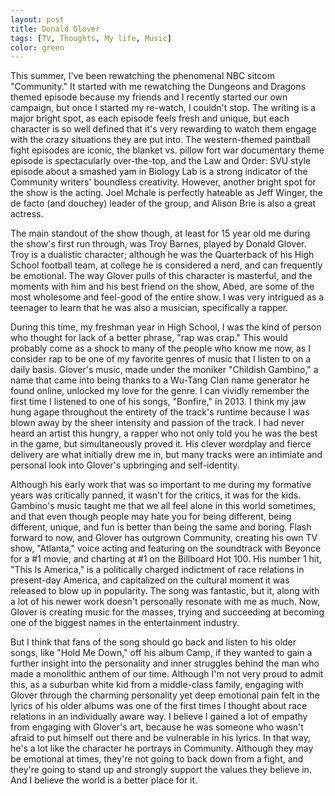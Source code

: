 ```yaml
---
layout: post
title: Donald Glover
tags: [TV, Thoughts, My life, Music]
color: green
---
```


This summer, I've been rewatching the phenomenal NBC sitcom "Community." It started with me rewatching the Dungeons and Dragons themed episode because my friends and I recently started our own campaign, but once I started my re-watch, I couldn't stop. The writing is a major bright spot, as each episode feels fresh and unique, but each character is so well defined that it's very rewarding to watch them engage with the crazy situations they are put into. The western-themed paintball fight episodes are iconic, the blanket vs. pillow fort war documentary theme episode is spectacularly over-the-top, and the Law and Order: SVU style episode about a smashed yam in Biology Lab is a strong indicator of the Community writers' boundless creativity. However, another bright spot for the show is the acting. Joel Mchale is perfectly hateable as Jeff Winger, the de facto (and douchey) leader of the group, and Alison Brie is also a great actress. 

The main standout of the show though, at least for 15 year old me during the show's first run through, was Troy Barnes, played by Donald Glover. Troy is a dualistic character; although he was the Quarterback of his High School football team, at college he is considered a nerd, and can frequently be emotional. The way Glover pulls of this character is masterful, and the moments with him and his best friend on the show, Abed, are some of the most wholesome and feel-good of the entire show. I was very intrigued as a teenager to learn that he was also a musician, specifically a rapper. 

During this time, my freshman year in High School, I was the kind of person who thought for lack of a better phrase, "rap was crap." This would probably come as a shock to many of the people who know me now, as I consider rap to be one of my favorite genres of music that I listen to on a daily basis. Glover's music, made under the moniker "Childish Gambino," a name that came into being thanks to a Wu-Tang Clan name generator he found online, unlocked my love for the genre. I can vividly remember the first time I listened to one of his songs, "Bonfire," in 2013. I think my jaw hung agape throughout the entirety of the track's runtime because I was blown away by the sheer intensity and passion of the track. I had never heard an artist this hungry, a rapper who not only told you he was the best in the game, but simultaneously proved it. His clever wordplay and fierce delivery are what initially drew me in, but many tracks were an intimiate and personal look into Glover's upbringing and self-identity. 

Although his early work that was so important to me during my formative years was critically panned, it wasn't for the critics, it was for the kids. Gambino's music taught me that we all feel alone in this world sometimes, and that even though people may hate you for being different, being different, unique, and fun is better than being the same and boring. Flash forward to now, and Glover has outgrown Community, creating his own TV show, "Atlanta," voice acting and featuring on the soundtrack with Beyonce for a #1 movie, and charting at #1 on the Billboard Hot 100. His number 1 hit, "This Is America," is a  politically charged indictment of race relations in present-day America, and capitalized on the cultural moment it was released to blow up in popularity. The song was fantastic, but it, along with a lot of his newer work doesn't personally resonate with me as much. Now, Glover is creating music for the masses, trying and succeeding at becoming one of the biggest names in the entertainment industry. 

But I think that fans of the song should go back and listen to his older songs, like "Hold Me Down," off his album Camp, if they wanted to gain a further insight into the personality and inner struggles behind the man who made a monolithic anthem of our time. Although I'm not very proud to admit this, as a suburban white kid from a middle-class family, engaging with Glover through the charming personality yet deep emotional pain felt in the lyrics of his older albums was one of the first times I thought about race relations in an individually aware way. I believe I gained a lot of empathy from engaging with Glover's art, because he was someone who wasn't afraid to put himself out there and be vulnerable in his lyrics. In that way, he's a lot like the character he portrays in Community. Although they may be emotional at times, they're not going to back down from a fight, and they're going to stand up and strongly support the values they believe in. And I believe the world is a better place for it.
